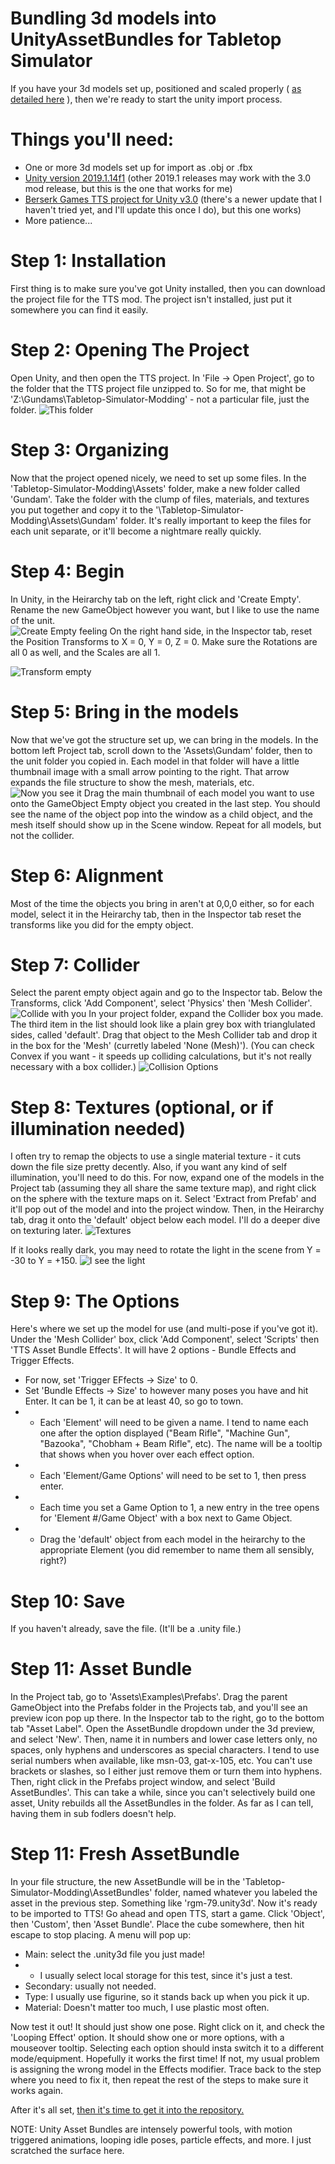 # Bundling 3d models into UnityAssetBundles for Tabletop Simulator

If you have your 3d models set up, positioned and scaled properly ( [as detailed here](https://github.com/ScornMandark/gundam-tts-assets/blob/main/contributing/3d%20Model%20Prep%20Instructions.md) ), then we're ready to start the unity import process.

# Things you'll need:
- One or more 3d models set up for import as .obj or .fbx
- [Unity version 2019.1.14f1](https://unity3d.com/unity/whats-new/2019.1.14) (other 2019.1 releases may work with the 3.0 mod release, but this is the one that works for me)
- [Berserk Games TTS project for Unity v3.0](https://github.com/Berserk-Games/Tabletop-Simulator-Modding/releases/tag/v3.0) (there's a newer update that I haven't tried yet, and I'll update this once I do), but this one works)
- More patience...

# Step 1: Installation
First thing is to make sure you've got Unity installed, then you can download the project file for the TTS mod.  The project isn't installed, just put it somewhere you can find it easily.

# Step 2: Opening The Project
Open Unity, and then open the TTS project.  In 'File -> Open Project', go to the folder that the TTS project file unzipped to.  So for me, that might be 'Z:\Gundams\Tabletop-Simulator-Modding\' - not a particular file, just the folder.
![This folder](Unity01ProjectFolder.png)

# Step 3: Organizing
Now that the project opened nicely, we need to set up some files.  In the 'Tabletop-Simulator-Modding\Assets' folder, make a new folder called 'Gundam'.  Take the folder with the clump of files, materials, and textures you put together and copy it to the '\Tabletop-Simulator-Modding\Assets\Gundam' folder.  It's really important to keep the files for each unit separate, or it'll become a nightmare really quickly.

# Step 4: Begin
In Unity, in the Heirarchy tab on the left, right click and 'Create Empty'.  Rename the new GameObject however you want, but I like to use the name of the unit.  
![Create Empty feeling](Unity02CreateEmpty.png)
On the right hand side, in the Inspector tab, reset the Position Transforms to X = 0, Y = 0, Z = 0.  Make sure the Rotations are all 0 as well, and the Scales are all 1.

![Transform empty](Unity03ResetTransforms.png)

# Step 5: Bring in the models
Now that we've got the structure set up, we can bring in the models.  In the bottom left Project tab, scroll down to the 'Assets\Gundam' folder, then to the unit folder you copied in.  Each model in that folder will have a little thumbnail image with a small arrow pointing to the right.  That arrow expands the file structure to show the mesh, materials, etc.  
![Now you see it](Unity04LocateFiles.png)
Drag the main thumbnail of each model you want to use onto the GameObject Empty object you created in the last step.  You should see the name of the object pop into the window as a child object, and the mesh itself should show up in the Scene window.  Repeat for all models, but not the collider.

# Step 6: Alignment
Most of the time the objects you bring in aren't at 0,0,0 either, so for each model, select it in the Heirarchy tab, then in the Inspector tab reset the transforms like you did for the empty object.

# Step 7: Collider
Select the parent empty object again and go to the Inspector tab.  Below the Transforms, click 'Add Component', select 'Physics' then 'Mesh Collider'.  
![Collide with you](Unity06Collider.png)
In your project folder, expand the Collider box you made.  The third item in the list should look like a plain grey box with trianglulated sides, called 'default'.  Drag that object to the Mesh Collider tab and drop it in the box for the 'Mesh' (curretly labeled 'None (Mesh)').  (You can check Convex if you want - it speeds up colliding calculations, but it's not really necessary with a box collider.)
![Collision Options](Unity06aColliderMesh.png)

# Step 8: Textures (optional, or if illumination needed)
I often try to remap the objects to use a single material texture - it cuts down the file size pretty decently.  Also, if you want any kind of self illumination, you'll need to do this.  For now, expand one of the models in the Project tab (assuming they all share the same texture map), and right click on the sphere with the texture maps on it.  Select 'Extract from Prefab' and it'll pop out of the model and into the project window.  Then, in the Heirarchy tab, drag it onto the 'default' object below each model.  I'll do a deeper dive on texturing later.
![Textures](Unity05ExtractTexture.png)

If it looks really dark, you may need to rotate the light in the scene from Y = -30 to Y = +150.
![I see the light](Unity05bRotateLight.png)

# Step 9: The Options
Here's where we set up the model for use (and multi-pose if you've got it).  Under the 'Mesh Collider' box, click 'Add Component', select 'Scripts' then 'TTS Asset Bundle Effects'.  It will have 2 options - Bundle Effects and Trigger Effects.  
- For now, set 'Trigger EFfects -> Size' to 0.  
- Set 'Bundle Effects -> Size' to however many poses you have and hit Enter.  It can be 1, it can be at least 40, so go to town.  
- - Each 'Element' will need to be given a name.  I tend to name each one after the option displayed ("Beam Rifle", "Machine Gun", "Bazooka", "Chobham + Beam Rifle", etc).  The name will be a tooltip that shows when you hover over each effect option.
- - Each 'Element/Game Options' will need to be set to 1, then press enter.
- - Each time you set a Game Option to 1, a new entry in the tree opens for 'Element #/Game Object' with a box next to Game Object.
- - Drag the 'default' object from each model in the heirarchy to the appropriate Element (you did remember to name them all sensibly, right?)

# Step 10: Save
If you haven't already, save the file.  (It'll be a .unity file.)

# Step 11: Asset Bundle
In the Project tab, go to 'Assets\Examples\Prefabs'. Drag the parent GameObject into the Prefabs folder in the Projects tab, and you'll see an preview icon pop up there.  In the Inspector tab to the right, go to the bottom tab "Asset Label".  Open the AssetBundle dropdown under the 3d preview, and select 'New'.  Then, name it in numbers and lower case letters only, no spaces, only hyphens and underscores as special characters.  I tend to use serial numbers when available, like msn-03, gat-x-105, etc.  You can't use brackets or slashes, so I either just remove them or turn them into hyphens.  Then, right click in the Prefabs project window, and select 'Build AssetBundles'.  This can take a while, since you can't selectively build one asset, Unity rebuilds all the AssetBundles in the folder.  As far as I can tell, having them in sub fodlers doesn't help.  

# Step 11: Fresh AssetBundle
In your file structure, the new AssetBundle will be in the 'Tabletop-Simulator-Modding\AssetBundles' folder, named whatever you labeled the asset in the previous step.  Something like 'rgm-79.unity3d'.  Now it's ready to be imported to TTS!  Go ahead and open TTS, start a game.  Click 'Object', then 'Custom', then 'Asset Bundle'.  Place the cube somewhere, then hit escape to stop placing.  A menu will pop up:
- Main: select the .unity3d file you just made!
- - I usually select local storage for this test, since it's just a test.
- Secondary: usually not needed.
- Type: I usually use figurine, so it stands back up when you pick it up.
- Material:  Doesn't matter too much, I use plastic most often.

Now test it out!  It should just show one pose.  Right click on it, and check the 'Looping Effect' option.  It should show one or more options, with a mouseover tooltip.  Selecting each option should insta switch it to a different mode/equipment.  Hopefully it works the first time!  If not, my usual problem is assigning the wrong model in the Effects modifier.  Trace back to the step where you need to fix it, then repeat the rest of the steps to make sure it works again.

After it's all set, [then it's time to get it into the repository.](https://github.com/ScornMandark/gundam-tts-assets/blob/main/contributing/Adding%20Assets%20to%20the%20Repository)

NOTE:  Unity Asset Bundles are intensely powerful tools, with motion triggered animations, looping idle poses, particle effects, and more.  I just scratched the surface here.

